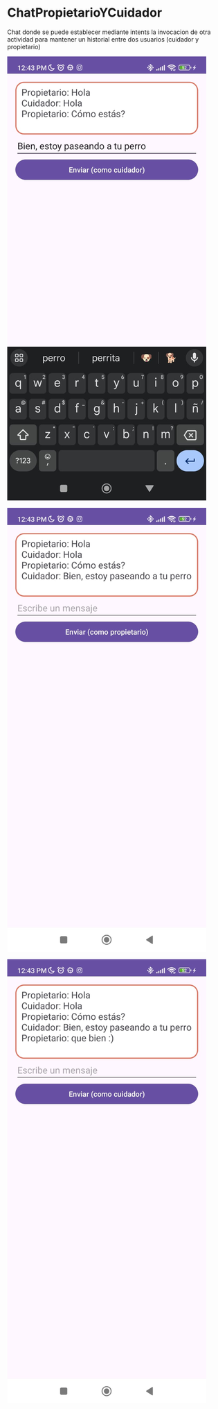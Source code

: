 # ChatPropietarioYCuidador
Chat donde se puede establecer mediante intents la invocacion de otra actividad para mantener un historial entre dos usuarios (cuidador y propietario)

![img3](img/img3.jpg)

![img2](img/img2.jpg)

![img1](img/img1.jpg)




